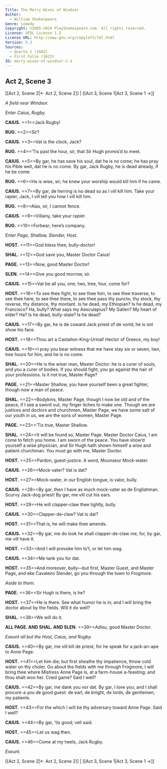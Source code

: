 ```yaml
---
Title: The Merry Wives of Windsor
Author: 
  - William Shakespeare
Genre: Comedy
Copyright: ©2005-2024 PlayShakespeare.com. All rights reserved.
License: GFDL License 1.3
License URL: http://www.gnu.org/copyleft/fdl.html
Version: 5.3
Sources:
  - Quarto 1 (1602)
  - First Folio (1623)
ID: merry-wives-of-windsor-2-3
---
```


## Act 2, Scene 3
[[Act 2, Scene 2|← Act 2, Scene 2]] | [[Act 3, Scene 1|Act 3, Scene 1 →]]

*A field near Windsor.*

*Enter Caius, Rugby.*

**CAIUS.**
==1==Jack Rugby!

**RUG.**
==2==Sir?

**CAIUS.**
==3==Vat is the clock, Jack?

**RUG.**
==4==’Tis past the hour, sir, that Sir Hugh promis’d to meet.

**CAIUS.**
==5==By gar, he has save his soul, dat he is no come; he has pray his Pible well, dat he is no come. By gar, Jack Rugby, he is dead already, if he be come.

**RUG.**
==6==He is wise, sir; he knew your worship would kill him if he came.

**CAIUS.**
==7==By gar, de herring is no dead so as I vill kill him. Take your rapier, Jack, I vill tell you how I vill kill him.

**RUG.**
==8==Alas, sir, I cannot fence.

**CAIUS.**
==9==Villainy, take your rapier.

**RUG.**
==10==Forbear; here’s company.

*Enter Page, Shallow, Slender, Host.*

**HOST.**
==11==God bless thee, bully-doctor!

**SHAL.**
==12==God save you, Master Doctor Caius!

**PAGE.**
==13==Now, good Master Doctor!

**SLEN.**
==14==Give you good morrow, sir.

**CAIUS.**
==15==Vat be all you, one, two, tree, four, come for?

**HOST.**
==16==To see thee fight, to see thee foin, to see thee traverse, to see thee here, to see thee there, to see thee pass thy puncto, thy stock, thy reverse, thy distance, thy montant. Is he dead, my Ethiopian? Is he dead, my Francisco? Ha, bully? What says my Aesculapius? My Galien? My heart of elder? Ha? Is he dead, bully-stale? Is he dead?

**CAIUS.**
==17==By gar, he is de coward Jack priest of de vorld; he is not show his face.

**HOST.**
==18==Thou art a Castalion-King-Urinal! Hector of Greece, my boy!

**CAIUS.**
==19==I pray you bear witness that me have stay six or seven, two, tree hours for him, and he is no come.

**SHAL.**
==20==He is the wiser man, Master Doctor: he is a curer of souls, and you a curer of bodies. If you should fight, you go against the hair of your professions. Is it not true, Master Page?

**PAGE.**
==21==Master Shallow, you have yourself been a great fighter, though now a man of peace.

**SHAL.**
==22==Bodykins, Master Page, though I now be old and of the peace, if I see a sword out, my finger itches to make one. Though we are justices and doctors and churchmen, Master Page, we have some salt of our youth in us, we are the sons of women, Master Page.

**PAGE.**
==23==’Tis true, Master Shallow.

**SHAL.**
==24==It will be found so, Master Page. Master Doctor Caius, I am come to fetch you home. I am sworn of the peace. You have show’d yourself a wise physician, and Sir Hugh hath shown himself a wise and patient churchman. You must go with me, Master Doctor.

**HOST.**
==25==Pardon, guest-justice. A word, Mounseur Mock-water.

**CAIUS.**
==26==Mock-vater? Vat is dat?

**HOST.**
==27==Mock-water, in our English tongue, is valor, bully.

**CAIUS.**
==28==By gar, then I have as much mock-vater as de Englishman. Scurvy Jack-dog priest! By gar, me vill cut his ears.

**HOST.**
==29==He will clapper-claw thee tightly, bully.

**CAIUS.**
==30==Clapper-de-claw? Vat is dat?

**HOST.**
==31==That is, he will make thee amends.

**CAIUS.**
==32==By gar, me do look he shall clapper-de-claw me, for, by gar, me vill have it.

**HOST.**
==33==And I will provoke him to’t, or let him wag.

**CAIUS.**
==34==Me tank you for dat.

**HOST.**
==35==And moreover, bully—but first, Master Guest, and Master Page, and eke Cavaleiro Slender, go you through the town to Frogmore.

*Aside to them.*

**PAGE.**
==36==Sir Hugh is there, is he?

**HOST.**
==37==He is there. See what humor he is in; and I will bring the doctor about by the fields. Will it do well?

**SHAL.**
==38==We will do it.

**ALL PAGE. AND SHAL. AND SLEN.**
==39==*Adieu*, good Master Doctor.

*Exeunt all but the Host, Caius, and Rugby.*

**CAIUS.**
==40==By gar, me vill kill de priest, for he speak for a jack-an-ape to Anne Page.

**HOST.**
==41==Let him die; but first sheathe thy impatience, throw cold water on thy choler. Go about the fields with me through Frogmore, I will bring thee where Mistress Anne Page is, at a farm-house a-feasting; and thou shalt woo her. Cried game? Said I well?

**CAIUS.**
==42==By gar, me dank you vor dat. By gar, I love you; and I shall procure-a you de good guest: de earl, de knight, de lords, de gentlemen, my patients.

**HOST.**
==43==For the which I will be thy adversary toward Anne Page. Said I well?

**CAIUS.**
==44==By gar, ’tis good; vell said.

**HOST.**
==45==Let us wag then.

**CAIUS.**
==46==Come at my heels, Jack Rugby.

*Exeunt.*

[[Act 2, Scene 2|← Act 2, Scene 2]] | [[Act 3, Scene 1|Act 3, Scene 1 →]]